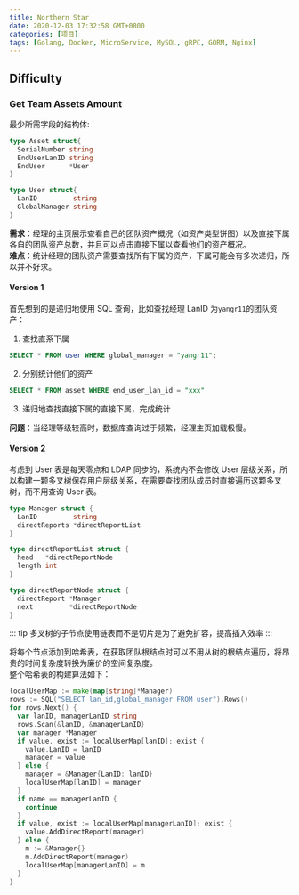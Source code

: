 ```yaml
---
title: Northern Star
date: 2020-12-03 17:32:58 GMT+0800
categories: [项目]
tags: [Golang, Docker, MicroService, MySQL, gRPC, GORM, Nginx]
---
```


## Difficulty

### Get Team Assets Amount

最少所需字段的结构体:

```go
type Asset struct{
  SerialNumber string
  EndUserLanID string
  EndUser      *User
}

type User struct{
  LanID         string
  GlobalManager string
}
```

**需求**：经理的主页展示查看自己的团队资产概况（如资产类型饼图）以及直接下属各自的团队资产总数，并且可以点击直接下属以查看他们的资产概况。  
**难点**：统计经理的团队资产需要查找所有下属的资产，下属可能会有多次递归，所以并不好求。

#### Version 1

首先想到的是递归地使用 SQL 查询，比如查找经理 LanID 为`yangr11`的团队资产：

1. 查找直系下属

```sql
SELECT * FROM user WHERE global_manager = "yangr11";
```

2. 分别统计他们的资产

```sql
SELECT * FROM asset WHERE end_user_lan_id = "xxx"
```

3. 递归地查找直接下属的直接下属，完成统计

**问题**：当经理等级较高时，数据库查询过于频繁，经理主页加载极慢。

#### Version 2

考虑到 User 表是每天零点和 LDAP 同步的，系统内不会修改 User 层级关系，所以构建一颗多叉树保存用户层级关系，在需要查找团队成员时直接遍历这颗多叉树，而不用查询 User 表。

```go
type Manager struct {
  LanID         string
  directReports *directReportList
}

type directReportList struct {
  head   *directReportNode
  length int
}

type directReportNode struct {
  directReport *Manager
  next         *directReportNode
}
```

::: tip
多叉树的子节点使用链表而不是切片是为了避免扩容，提高插入效率
:::

将每个节点添加到哈希表，在获取团队根结点时可以不用从树的根结点遍历，将昂贵的时间复杂度转换为廉价的空间复杂度。  
整个哈希表的构建算法如下：

```go
localUserMap := make(map[string]*Manager)
rows := SQL("SELECT lan_id,global_manager FROM user").Rows()
for rows.Next() {
  var lanID, managerLanID string
  rows.Scan(&lanID, &managerLanID)
  var manager *Manager
  if value, exist := localUserMap[lanID]; exist {
    value.LanID = lanID
    manager = value
  } else {
    manager = &Manager{LanID: lanID}
    localUserMap[lanID] = manager
  }
  if name == managerLanID {
    continue
  }
  if value, exist := localUserMap[managerLanID]; exist {
    value.AddDirectReport(manager)
  } else {
    m := &Manager{}
    m.AddDirectReport(manager)
    localUserMap[managerLanID] = m
  }
}
```
